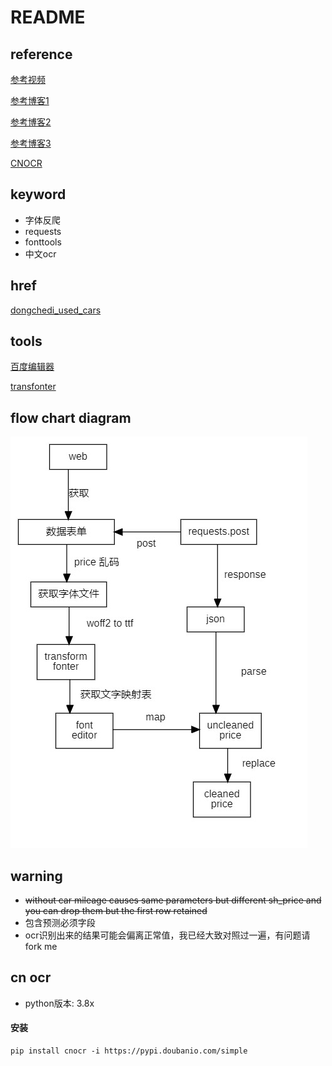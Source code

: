 # README

## reference

[参考视频](https://www.bilibili.com/video/BV1RD421g7kL/?spm_id_from=333.337.search-card.all.click&vd_source=62be63bb97ad70a5484a980989eb1de5)

[参考博客1](https://cloud.tencent.com/developer/article/1831685)

[参考博客2](https://www.cnblogs.com/feng0815/p/16656656.html)

[参考博客3](https://www.cnblogs.com/Im-Victor/p/17754051.html#1_Paddle_OCR_7)

[CNOCR](https://cnocr.readthedocs.io/zh-cn/stable/)

## keyword

- 字体反爬
- requests
- fonttools
- 中文ocr



## href

[dongchedi_used_cars](https://www.dongchedi.com/usedcar/x-x-x-x-x-x-x-x-x-x-x-x-x-x-x-x-x-x-x-x-x-1-1-x-x-x-x-x)



## tools

[百度编辑器](https://kekee000.github.io/fonteditor/#)

[transfonter](https://transfonter.org/)



## flow chart diagram

![img](./flow_chart_diagram/FlowchartDiagram.jpg)

## warning

- ~~without car mileage causes same parameters but different sh_price and you can drop them but the first row retained~~
- 包含预测必须字段
- ocr识别出来的结果可能会偏离正常值，我已经大致对照过一遍，有问题请fork me

## cn ocr

- python版本: 3.8x



#### 安装

```
pip install cnocr -i https://pypi.doubanio.com/simple

```

